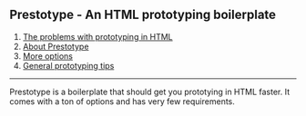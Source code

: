## Prestotype - An HTML prototyping boilerplate

1. [The problems with prototyping in HTML](docs/problems.md)
2. [About Prestotype](docs/about.md)
3. [More options](docs/more-options.md)
4. [General prototyping tips](docs/tips.md)

<hr>

Prestotype is a boilerplate that should get you prototying in HTML faster. It comes with a ton of options and has very few requirements.
